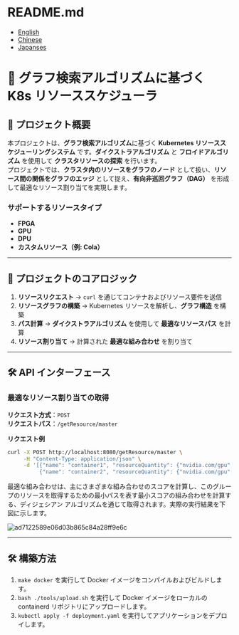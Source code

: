 # README.md
- [English](README.en.md)
- [Chinese](README.md)
- [Japanses](README.jp.md)


# 🚀 グラフ検索アルゴリズムに基づく K8s リソーススケジューラ

## 📌 プロジェクト概要
本プロジェクトは、**グラフ検索アルゴリズム**に基づく **Kubernetes リソーススケジューリングシステム** です。**ダイクストラアルゴリズム** と **フロイドアルゴリズム** を使用して **クラスタリソースの探索** を行います。  
プロジェクトでは、**クラスタ内のリソースをグラフのノード** として扱い、**リソース間の関係をグラフのエッジ** として捉え、**有向非巡回グラフ（DAG）** を形成して最適なリソース割り当てを実現します。

### **サポートするリソースタイプ**
- **FPGA**
- **GPU**
- **DPU**
- **カスタムリソース（例: Cola）**

---

## 🎯 プロジェクトのコアロジック
1. **リソースリクエスト** → `curl` を通じてコンテナおよびリソース要件を送信  
2. **リソースグラフの構築** → Kubernetes リソースを解析し、**グラフ構造** を構築  
3. **パス計算** → **ダイクストラアルゴリズム** を使用して **最適なリソースパス** を計算  
4. **リソース割り当て** → 計算された **最適な組み合わせ** を割り当て  

---

## 🛠 API インターフェース
### **最適なリソース割り当ての取得**
**リクエスト方式**：`POST`  
**リクエストパス**：`/getResource/master`  

**リクエスト例**
```bash
curl -X POST http://localhost:8080/getResource/master \
     -H "Content-Type: application/json" \
     -d '[{"name": "container1", "resourceQuantity": {"nvidia.com/gpu": 1, "fpga": 1, "myway5.com/cola": 4}}, 
          {"name": "container2", "resourceQuantity": {"nvidia.com/gpu": 1, "fpga": 1, "myway5.com/cola": 2}}]'
```

最適な組み合わせは、主にさまざまな組み合わせのスコアを計算し、このグループのリソースを取得するための最小パスを表す最小スコアの組み合わせを計算する、ディジェシアン アルゴリズムを通じて取得されます。実際の実行結果を下図に示します。

![ad7122589e06d03b865c84a28ff9e6c](https://github.com/user-attachments/assets/551ed513-10ff-4acc-9a93-ab38d8c3d1b7)

---
## 🛠️ 構築方法
1. `make docker` を実行して Docker イメージをコンパイルおよびビルドします。
2. `bash ./tools/upload.sh` を実行して Docker イメージをローカルの containerd リポジトリにアップロードします。
3. `kubectl apply -f deployment.yaml` を実行してアプリケーションをデプロイします。


